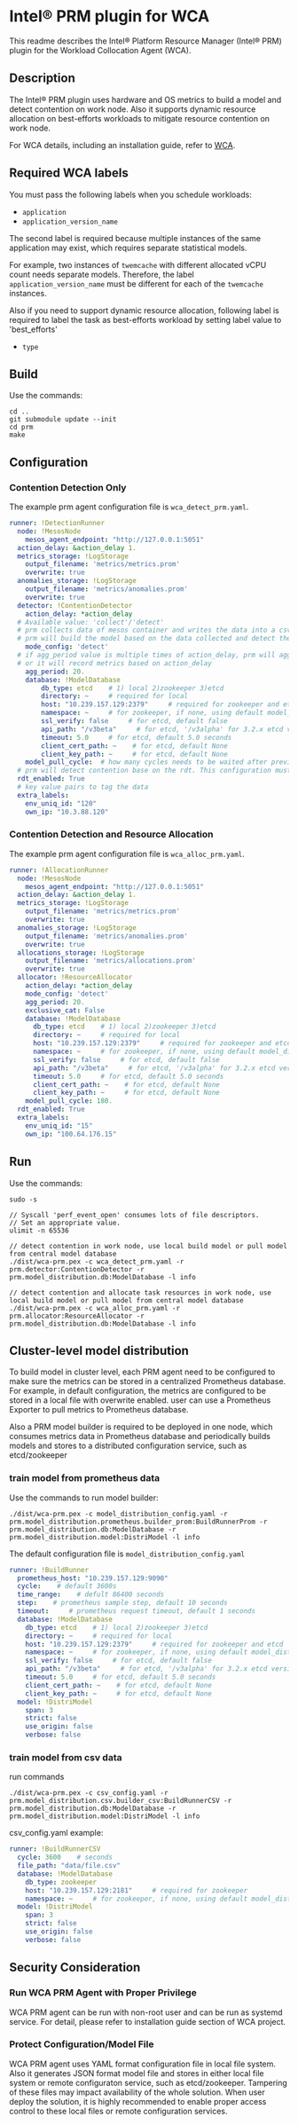 # Intel® PRM plugin for WCA

This readme describes the Intel® Platform Resource Manager (Intel® PRM) plugin
for the Workload Collocation Agent (WCA).

## Description

The Intel® PRM plugin uses hardware and OS metrics to build a model and detect
contention on work node. Also it supports dynamic resource allocation on best-efforts
workloads to mitigate resource contention on work node.

For WCA details, including an installation guide, refer to [WCA](https://github.com/intel/workload-collocation-agent).

## Required WCA labels

You must pass the following labels when you schedule workloads:

* `application`
* `application_version_name`

The second label is required because multiple instances of the same application
may exist, which requires separate statistical models.

For example, two instances of `twemcache` with different allocated vCPU count
needs separate models. Therefore, the label `application_version_name` must be
different for each of the `twemcache` instances.

Also if you need to support dynamic resource allocation, following label is required
to label the task as best-efforts workload by setting label value to 'best_efforts'

 * `type`

## Build

Use the commands:

```
cd ..
git submodule update --init
cd prm
make
```

## Configuration

### Contention Detection Only
The example prm agent configuration file is `wca_detect_prm.yaml`.

```yaml
runner: !DetectionRunner
  node: !MesosNode
    mesos_agent_endpoint: "http://127.0.0.1:5051"
  action_delay: &action_delay 1.
  metrics_storage: !LogStorage
    output_filename: 'metrics/metrics.prom'
    overwrite: true
  anomalies_storage: !LogStorage
    output_filename: 'metrics/anomalies.prom'
    overwrite: true
  detector: !ContentionDetector
    action_delay: *action_delay
  # Available value: 'collect'/'detect'
  # prm collects data of mesos container and writes the data into a csv file under 'collect' mode.
  # prm will build the model based on the data collected and detect the contention under 'detect' mode.
    mode_config: 'detect'
  # if agg_period value is multiple times of action_delay, prm will aggregate metrics based on agg_period
  # or it will record metrics based on action_delay
    agg_period: 20.
    database: !ModelDatabase
        db_type: etcd    # 1) local 2)zookeeper 3)etcd
        directory: ~     # required for local
        host: "10.239.157.129:2379"     # required for zookeeper and etcd
        namespace: ~     # for zookeeper, if none, using default model_distribution
        ssl_verify: false     # for etcd, default false
        api_path: "/v3beta"     # for etcd, '/v3alpha' for 3.2.x etcd version, '/v3beta' or '/v3' for 3.3.x etcd version
        timeout: 5.0     # for etcd, default 5.0 seconds
        client_cert_path: ~    # for etcd, default None
        client_key_path: ~     # for etcd, default None
    model_pull_cycle:  # how many cycles needs to be waited after previous model pulling, default 180 cycles
  # prm will detect contention base on the rdt. This configuration must be enabled.
  rdt_enabled: True
  # key value pairs to tag the data
  extra_labels:
    env_uniq_id: "120"
    own_ip: "10.3.88.120"
```

### Contention Detection and Resource Allocation
The example prm agent configuration file is `wca_alloc_prm.yaml`.

```yaml
runner: !AllocationRunner
  node: !MesosNode
    mesos_agent_endpoint: "http://127.0.0.1:5051"
  action_delay: &action_delay 1.
  metrics_storage: !LogStorage
    output_filename: 'metrics/metrics.prom'
    overwrite: true
  anomalies_storage: !LogStorage
    output_filename: 'metrics/anomalies.prom'
    overwrite: true
  allocations_storage: !LogStorage
    output_filename: 'metrics/allocations.prom'
    overwrite: true
  allocator: !ResourceAllocator
    action_delay: *action_delay
    mode_config: 'detect'
    agg_period: 20.
    exclusive_cat: False
    database: !ModelDatabase
      db_type: etcd    # 1) local 2)zookeeper 3)etcd
      directory: ~     # required for local
      host: "10.239.157.129:2379"     # required for zookeeper and etcd
      namespace: ~     # for zookeeper, if none, using default model_distribution
      ssl_verify: false     # for etcd, default false
      api_path: "/v3beta"     # for etcd, '/v3alpha' for 3.2.x etcd version, '/v3beta' or '/v3' for 3.3.x etcd version
      timeout: 5.0     # for etcd, default 5.0 seconds
      client_cert_path: ~    # for etcd, default None
      client_key_path: ~     # for etcd, default None
    model_pull_cycle: 180.
  rdt_enabled: True
  extra_labels:
    env_uniq_id: "15"
    own_ip: "100.64.176.15"
```

## Run

Use the commands:

```
sudo -s

// Syscall 'perf_event_open' consumes lots of file descriptors.
// Set an appropriate value.
ulimit -n 65536

// detect contention in work node, use local build model or pull model from central model database
./dist/wca-prm.pex -c wca_detect_prm.yaml -r prm.detector:ContentionDetector -r prm.model_distribution.db:ModelDatabase -l info

// detect contention and allocate task resources in work node, use local build model or pull model from central model database
./dist/wca-prm.pex -c wca_alloc_prm.yaml -r prm.allocator:ResourceAllocator -r prm.model_distribution.db:ModelDatabase -l info
```

## Cluster-level model distribution

To build model in cluster level, each PRM agent need to be configured to make sure the metrics can be stored in a centralized 
Prometheus database. For example, in default configuration, the metrics are configured to be stored in a local file with 
overwrite enabled. user can use a Prometheus Exporter to pull metrics to Prometheus database.  

Also a PRM model builder is required to be deployed in one node, which consumes metrics data in Prometheus database and periodically 
builds models and stores to a distributed configuration service, such as etcd/zookeeper

### train model from prometheus data 

Use the commands to run model builder:

```
./dist/wca-prm.pex -c model_distribution_config.yaml -r prm.model_distribution.prometheus.builder_prom:BuildRunnerProm -r prm.model_distribution.db:ModelDatabase -r prm.model_distribution.model:DistriModel -l info
```

The default configuration file is ```model_distribution_config.yaml```

```yaml
runner: !BuildRunner
  prometheus_host: "10.239.157.129:9090"
  cycle:    # default 3600s
  time_range:    # defult 86400 seconds
  step:    # prometheus sample step, default 10 seconds
  timeout:     # prometheus request timeout, default 1 seconds
  database: !ModelDatabase
    db_type: etcd    # 1) local 2)zookeeper 3)etcd
    directory: ~     # required for local
    host: "10.239.157.129:2379"     # required for zookeeper and etcd
    namespace: ~     # for zookeeper, if none, using default model_distribution
    ssl_verify: false     # for etcd, default false
    api_path: "/v3beta"     # for etcd, '/v3alpha' for 3.2.x etcd version, '/v3beta' or '/v3' for 3.3.x etcd version
    timeout: 5.0     # for etcd, default 5.0 seconds
    client_cert_path: ~    # for etcd, default None
    client_key_path: ~     # for etcd, default None
  model: !DistriModel
    span: 3
    strict: false
    use_origin: false
    verbose: false
```
### train model from csv data 
run commands

```
./dist/wca-prm.pex -c csv_config.yaml -r prm.model_distribution.csv.builder_csv:BuildRunnerCSV -r prm.model_distribution.db:ModelDatabase -r prm.model_distribution.model:DistriModel -l info
```
csv_config.yaml example:

```yaml
runner: !BuildRunnerCSV
  cycle: 3600    # seconds
  file_path: "data/file.csv"
  database: !ModelDatabase
    db_type: zookeeper
    host: "10.239.157.129:2181"     # required for zookeeper
    namespace: ~     # for zookeeper, if none, using default model_distribution
  model: !DistriModel
    span: 3
    strict: false
    use_origin: false
    verbose: false
```
## Security Consideration 

### Run WCA PRM Agent with Proper Privilege 

WCA PRM agent can be run with non-root user and can be run as systemd service. 
For detail, please refer to installation guide section of WCA project.

### Protect Configuration/Model File

WCA PRM agent uses YAML format configuration file in local file system. Also it 
generates JSON format model file and stores in either local file system or remote
configuraton service, such as etcd/zookeeper.  Tampering of these files may impact
availability of the whole solution. When user deploy the solution, it is highly 
recommended to enable proper access control to these local files or remote 
configuration services.

